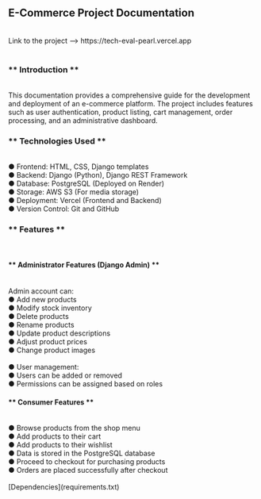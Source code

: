 <h2>E-Commerce Project Documentation </h2></br>
Link to the project --> https://tech-eval-pearl.vercel.app</br>
</br>
<h3>** Introduction **</h3></br>
This documentation provides a comprehensive guide for the development and deployment of an e-commerce platform. The project includes features such as user authentication, product listing, cart management, order processing, and an administrative dashboard.</br>

<h3>** Technologies Used **</h3></br>
● Frontend: HTML, CSS, Django templates</br>
● Backend: Django (Python), Django REST Framework</br>
● Database: PostgreSQL (Deployed on Render)</br>
● Storage: AWS S3 (For media storage)</br>
● Deployment: Vercel (Frontend and Backend)</br>
● Version Control: Git and GitHub</br>

<h3>** Features **</h3></br>

<h4>** Administrator Features (Django Admin) **</h4></br>
Admin account can:</br>
● Add new products</br>
● Modify stock inventory</br>
● Delete products</br>
● Rename products</br>
● Update product descriptions</br>
● Adjust product prices</br>
● Change product images</br></br>
● User management:</br>
● Users can be added or removed</br>
● Permissions can be assigned based on roles</br>
<h4>** Consumer Features **</h4></br>
● Browse products from the shop menu</br>
● Add products to their cart</br>
● Add products to their wishlist</br>
● Data is stored in the PostgreSQL database</br>
● Proceed to checkout for purchasing products</br>
● Orders are placed successfully after checkout</br>
</br>
[Dependencies](requirements.txt)
